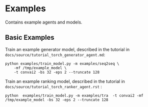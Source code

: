 # Examples

Contains example agents and models. 


## Basic Examples

Train an example generator model, described in the tutorial in `docs/source/tutorial_torch_generator_agent.md`:

```
python examples/train_model.py -m examples/seq2seq \
    -mf /tmp/example_model \
    -t convai2 -bs 32 -eps 2 --truncate 128
```

Train an example ranking model, described in the tutorial in `docs/source/tutorial_torch_ranker_agent.rst` :

```
python  examples/train_model.py -m examples/tra  -t convai2 -mf /tmp/example_model -bs 32 -eps 2 --truncate 128
```